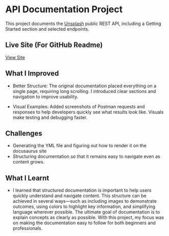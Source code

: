 # API Documentation Project

This project documents the [Unsplash](https://unsplash.com/documentation) public REST API, including a Getting Started section and selected endpoints.

## Live Site (For GitHub Readme)
[View Site](https://writetech-accelerator-portfolio-fis.vercel.app/)

## What I Improved
- Better Structure:
The original documentation placed everything on a single page, requiring long scrolling.
I introduced clear sections and navigation to improve usability.

- Visual Examples:
Added screenshots of Postman requests and responses to help developers quickly see what results look like.
Visuals make testing and debugging faster.

## Challenges
- Generating the YML file and figuring out how to render it on the docusaurus site
- Structuring documentation so that it remains easy to navigate even as content grows.

## What I Learnt
- I learned that structured documentation is important to help users quickly understand and navigate content. This structure can be achieved in several ways—such as including images to demonstrate outcomes, using colors to highlight key information, and simplifying language wherever possible. The ultimate goal of documentation is to explain concepts as clearly as possible. With this project, my focus was on making the documentation easy to follow for both beginners and professionals.
